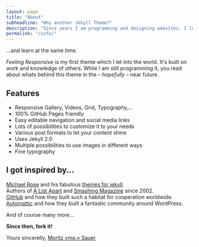```yaml
---
layout: page
title: "About"
subheadline: "Why another Jekyll Theme?"
description: "Since years I am programming and designing websites. I love to work with open source tools and learn via code from others. This time I want to try to give something back..."
permalink: "/info/"
---
```

...and learn at the same time.

*Feeling Responsive* is my first theme which I let into the world. It's built on work and knowledge of others. While I am still programming it, you read about whats behind this theme in the – *hopefully* – near future.


## Features

* Responsive Gallery, Videos, Grid, Typography,...
* 100% GitHub Pages friendly
* Easy editable navigation and social media links
* Lots of possibilities to customize it to your needs
* Various post formats to let your content shine
* Uses Jekyll 2.0
* Multiple possibilities to use images in different ways
* Fine typography



## I got inspired by...

[Michael Rose][1] and his fabulous [themes for jekyll][2].  
Authors of [A List Apart][4] and [Smashing Magazine][5] since 2002.  
[GitHub][6] and how they built such a habitat for cooperation worldwide.   
[Automattic][3] and how they built a fantastic community around WordPress.  


And of course many more...

**Since then, fork it!**

Yours sincerelly, [Moritz »mo.« Sauer][7]


 [1]: http://mademistakes.com/about/
 [2]: http://mademistakes.com/work/jekyll-themes/
 [3]: http://automattic.com/
 [4]: http://alistapart.com/
 [5]: http://www.smashingmagazine.com/
 [6]: https://github.com/
 [7]: http://sauer.io
 [8]: #
 [9]: #
 [10]: #